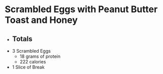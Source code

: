 # Scrambled Eggs with Peanut Butter Toast and Honey
- Totals
	- 
- 3 Scrambled Eggs
	- 18 grams of protein
	- 222 calories
- 1 Slice of Break